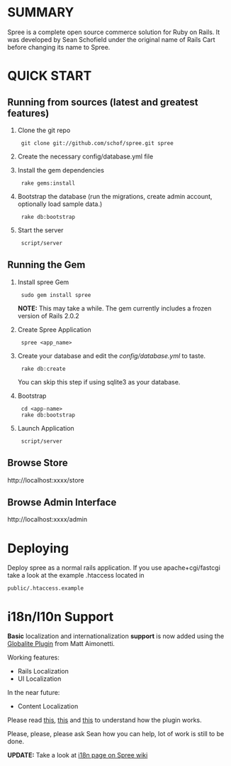 SUMMARY
=======

Spree is a complete open source commerce solution for Ruby on Rails.
It was developed by Sean Schofield under the original name of Rails
Cart before changing its name to Spree.

QUICK START
===========

Running from sources (latest and greatest features)
---------------------------------------------------

1. Clone the git repo

        git clone git://github.com/schof/spree.git spree

2. Create the necessary config/database.yml file
        
3. Install the gem dependencies

        rake gems:install
        
4. Bootstrap the database (run the migrations, create admin account, optionally load sample data.)

        rake db:bootstrap

5. Start the server

        script/server

Running the Gem
---------------

1. Install spree Gem

        sudo gem install spree

    **NOTE:** This may take a while. The gem currently includes a frozen version of Rails 2.0.2

2. Create Spree Application

        spree <app_name>

3. Create your database and edit the _config/database.yml_ to taste.

        rake db:create

    You can skip this step if using sqlite3 as your database.

4. Bootstrap

        cd <app-name>
        rake db:bootstrap

5. Launch Application

        script/server

Browse Store
------------

http://localhost:xxxx/store

Browse Admin Interface
----------------------

http://localhost:xxxx/admin

Deploying
=========

Deploy spree as a normal rails application. If you use apache+cgi/fastcgi take a look at the example .htaccess located in 

    public/.htaccess.example

i18n/l10n Support
=================

**Basic** localization and internationalization **support** is now
added using the [Globalite Plugin][1] from Matt Aimonetti. 

Working features:

- Rails Localization
- UI Localization

In the near future:

- Content Localization

Please read [this][2], [this][3] and [this][4] to understand how the
plugin works.

Please, please, please ask Sean how you can help, lot of work is still
to be done.

[1]: http://www.railsontherun.com/globalite
[2]: http://code.google.com/p/globalite/wiki/RailsLocalization
[3]: http://code.google.com/p/globalite/wiki/UI_Localization
[4]: http://code.google.com/p/globalite/wiki/PluralizationSupport

**UPDATE:** Take a look at [i18n page on Spree wiki](http://support.spreecommerce.com/wiki/1/I18n)
